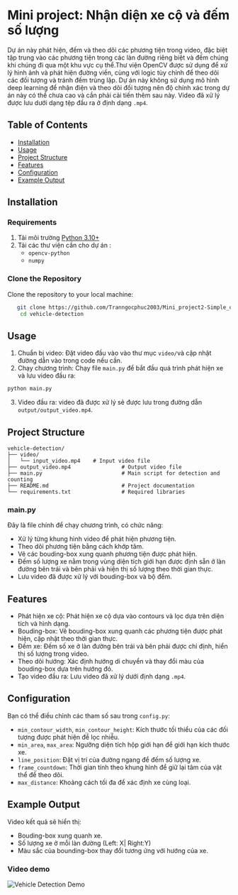 # Mini project: Nhận diện xe cộ và đếm số lượng

Dự án này phát hiện, đếm và theo dõi các phương tiện trong video, đặc biệt tập trung vào các phương tiện trong các làn đường riêng biệt và đếm chúng khi chúng đi qua một khu vực cụ thể.Thư viện OpenCV được sử dụng để xử lý hình ảnh và phát hiện đường viền, cùng với logic tùy chỉnh để theo dõi các đối tượng và tránh đếm trùng lặp. Dự án này không sử dụng mô hình deep learning để nhận điện và theo dõi đối tượng nên độ chính xác trong dự án này có thể chưa cao và cần phải cải tiến thêm sau này. Video đã xử lý được lưu dưới dạng tệp đầu ra ở định dạng `.mp4`.

## Table of Contents

- [Installation](#installation)
- [Usage](#usage)
- [Project Structure](#project-structure)
- [Features](#features)
- [Configuration](#configuration)
- [Example Output](#example-output)

## Installation
### Requirements

1. Tải môi trường  [Python 3.10+](https://www.python.org/downloads/)
2. Tải các thư viện cần cho dự án :
    - `opencv-python`
   - `numpy`
### Clone the Repository
Clone the repository to your local machine:
```bash
   git clone https://github.com/Tranngocphuc2003/Mini_project2-Simple_object_detection.git
    cd vehicle-detection
```
## Usage
1. Chuẩn bị video: Đặt video đầu vào vào thư mục `video/`và cập nhật đường dẫn vào trong code nếu cần.
2. Chạy chương trình: Chạy file `main.py` để bắt đầu quá trình phát hiện xe và lưu video đầu ra:
```bash
python main.py
```
3. Video đầu ra: video đã được xử lý sẽ được lưu trong đường dẫn `output/output_video.mp4`.

## Project Structure
```
vehicle-detection/
├── video/
│   └── input_video.mp4    # Input video file
├── output_video.mp4                # Output video file
├── main.py                         # Main script for detection and counting
├── README.md                       # Project documentation
└── requirements.txt                # Required libraries
```
### main.py
Đây là file chính để chạy chương trình, có chức năng:
- Xử lý từng khung hình video để phát hiện phương tiện.
- Theo dõi phương tiện bằng cách khớp tâm.
- Vẽ các bouding-box xung quanh phương tiện được phát hiện.
- Đếm số lượng xe nằm trong vùng diện tích giới hạn được định sẵn ở làn đường bên trái và bên phải và hiện thị số lượng theo thời gian thực.
- Lưu video đã được xử lý với bouding-box và bộ đếm.

## Features
- Phát hiện xe cộ: Phát hiện xe cộ dựa vào contours và lọc dựa trên diện tích và hình dạng.
- Bouding-box: Vẽ bouding-box xung quanh các phương tiện được phát hiện, cập nhật theo thời gian thực.
- Đếm xe: Đếm số xe ở làn đường bên trái và bên phải được chỉ định, hiển thị số lượng trong video.
- Theo dõi hướng: Xác định hướng di chuyển và thay đổi màu của bouding-box dựa trên hướng đó.
- Tạo video đầu ra: Lưu video đã xử lý dưới định dạng `.mp4`.

## Configuration
Bạn có thể điều chỉnh các tham số sau trong `config.py`:
- `min_contour_width`, `min_contour_height`: Kích thước tối thiểu của các đối tượng được phát hiện để lọc nhiễu.
- `min_area`, `max_area`: Ngưỡng diện tích hộp giới hạn để giới hạn kích thước xe.
- `line_position`: Đặt vị trí của đường ngang để đếm số lượng xe.
- `frame_countdown`: Thời gian tính theo khung hình để giữ lại tâm của vật thể để theo dõi.
- `max_distance`: Khoảng cách tối đa để xác định xe cùng loại.

## Example Output
Video kết quả sẽ hiển thị: 
- Bouding-box xung quanh xe.
- Số lượng xe ở mỗi làn đường (Left: X| Right:Y)
- Màu sắc của bounding-box thay đổi tương ứng với hướng của xe.

### Video demo
![Vehicle Detection Demo](output/output_video.gif)
